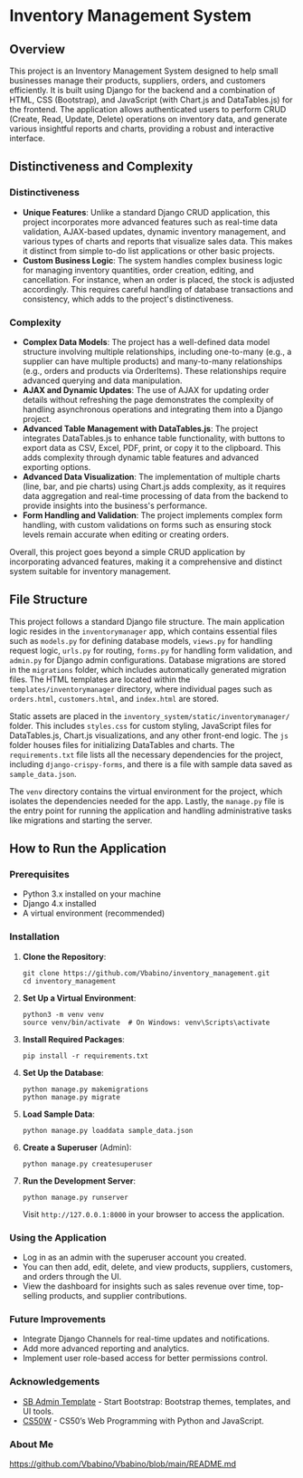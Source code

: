 # Inventory Management System

## Overview
This project is an Inventory Management System designed to help small businesses manage their products, suppliers, orders, and customers efficiently. It is built using Django for the backend and a combination of HTML, CSS (Bootstrap), and JavaScript (with Chart.js and DataTables.js) for the frontend. The application allows authenticated users to perform CRUD (Create, Read, Update, Delete) operations on inventory data, and generate various insightful reports and charts, providing a robust and interactive interface.

## Distinctiveness and Complexity

### Distinctiveness
- **Unique Features**: Unlike a standard Django CRUD application, this project incorporates more advanced features such as real-time data validation, AJAX-based updates, dynamic inventory management, and various types of charts and reports that visualize sales data. This makes it distinct from simple to-do list applications or other basic projects.
- **Custom Business Logic**: The system handles complex business logic for managing inventory quantities, order creation, editing, and cancellation. For instance, when an order is placed, the stock is adjusted accordingly. This requires careful handling of database transactions and consistency, which adds to the project's distinctiveness.

### Complexity
- **Complex Data Models**: The project has a well-defined data model structure involving multiple relationships, including one-to-many (e.g., a supplier can have multiple products) and many-to-many relationships (e.g., orders and products via OrderItems). These relationships require advanced querying and data manipulation.
- **AJAX and Dynamic Updates**: The use of AJAX for updating order details without refreshing the page demonstrates the complexity of handling asynchronous operations and integrating them into a Django project.
- **Advanced Table Management with DataTables.js**: The project integrates DataTables.js to enhance table functionality, with buttons to export data as CSV, Excel, PDF, print, or copy it to the clipboard. This adds complexity through dynamic table features and advanced exporting options.
- **Advanced Data Visualization**: The implementation of multiple charts (line, bar, and pie charts) using Chart.js adds complexity, as it requires data aggregation and real-time processing of data from the backend to provide insights into the business's performance.
- **Form Handling and Validation**: The project implements complex form handling, with custom validations on forms such as ensuring stock levels remain accurate when editing or creating orders.

Overall, this project goes beyond a simple CRUD application by incorporating advanced features, making it a comprehensive and distinct system suitable for inventory management.

## File Structure

This project follows a standard Django file structure. The main application logic resides in the `inventorymanager` app, which contains essential files such as `models.py` for defining database models, `views.py` for handling request logic, `urls.py` for routing, `forms.py` for handling form validation, and `admin.py` for Django admin configurations. Database migrations are stored in the `migrations` folder, which includes automatically generated migration files. The HTML templates are located within the `templates/inventorymanager` directory, where individual pages such as `orders.html`, `customers.html`, and `index.html` are stored.

Static assets are placed in the `inventory_system/static/inventorymanager/` folder. This includes `styles.css` for custom styling, JavaScript files for DataTables.js, Chart.js visualizations, and any other front-end logic. The `js` folder houses files for initializing DataTables and charts. The `requirements.txt` file lists all the necessary dependencies for the project, including `django-crispy-forms`, and there is a file with sample data saved as `sample_data.json`.

The `venv` directory contains the virtual environment for the project, which isolates the dependencies needed for the app. Lastly, the `manage.py` file is the entry point for running the application and handling administrative tasks like migrations and starting the server.

## How to Run the Application

### Prerequisites
- Python 3.x installed on your machine
- Django 4.x installed
- A virtual environment (recommended)

### Installation

1. **Clone the Repository**:
    ```
    git clone https://github.com/Vbabino/inventory_management.git
    cd inventory_management
    ```

2. **Set Up a Virtual Environment**:
    ```
    python3 -m venv venv
    source venv/bin/activate  # On Windows: venv\Scripts\activate
    ```

3. **Install Required Packages**:
    ```
    pip install -r requirements.txt
    ```

4. **Set Up the Database**:
    ```
    python manage.py makemigrations
    python manage.py migrate
    ```

5. **Load Sample Data**:
    ```
    python manage.py loaddata sample_data.json
    ```

6. **Create a Superuser** (Admin):
    ```
    python manage.py createsuperuser
    ```

7. **Run the Development Server**:
    ```
    python manage.py runserver
    ```
    Visit `http://127.0.0.1:8000` in your browser to access the application.

### Using the Application
- Log in as an admin with the superuser account you created.
- You can then add, edit, delete, and view products, suppliers, customers, and orders through the UI.
- View the dashboard for insights such as sales revenue over time, top-selling products, and supplier contributions.

### Future Improvements
- Integrate Django Channels for real-time updates and notifications.
- Add more advanced reporting and analytics.
- Implement user role-based access for better permissions control.

### Acknowledgements
- [SB Admin Template](https://startbootstrap.com/template/sb-admin) - Start Bootstrap: Bootstrap themes, templates, and UI tools.
- [CS50W](https://cs50.harvard.edu/web/2020/) - CS50’s Web Programming with Python and JavaScript. 

### About Me
https://github.com/Vbabino/Vbabino/blob/main/README.md